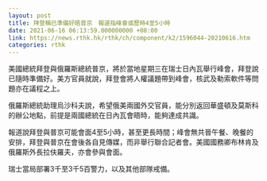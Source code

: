 ```yaml
---
layout: post
title: 拜登稱已準備好晤普京　報道指峰會或歷時4至5小時
date: 2021-06-16 06:13:59.000000000 +08:00
link: https://news.rthk.hk/rthk/ch/component/k2/1596044-20210616.htm
categories: rthk
---
```


美國總統拜登與俄羅斯總統普京，將於當地星期三在瑞士日內瓦舉行峰會，拜登說已隨時準備好。美方官員就說，拜登會將人權議題帶到峰會，核武及勒索軟件等問題亦在議程之上。

俄羅斯總統助理烏沙科夫說，希望俄美兩國外交官員，能分別返回華盛頓及莫斯科的辦公地點，前提是兩國總統在日內瓦會晤時，能夠達成共識。

報道說拜登與普京可能會面4至5小時，甚至更長時間；峰會無共晉午餐、晚餐的安排，拜登與普京在會後各自見傳媒，而非舉行聯合記者會。美國國務卿布林肯及俄羅斯外長拉伕羅夫，亦會參與會面。

瑞士當局部署3千至3千5百警力，以及其他部隊戒備。
